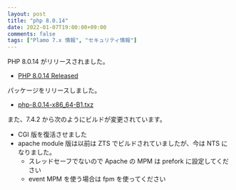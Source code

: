 ```yaml
---
layout: post
title: "php 8.0.14"
date: 2022-01-07T19:00:00+09:00
comments: false
tags: ["Plamo 7.x 情報", "セキュリティ情報"]
---
```

PHP 8.0.14 がリリースされました。

* [PHP 8.0.14 Released](http://php.net/ChangeLog-8.php#8.0.14)

パッケージをリリースしました。

* [php-8.0.14-x86_64-B1.txz](https://repository.plamolinux.org/pub/Plamo-7.x/x86_64/plamo/08_daemons/php-8.0.14-x86_64-B1.txz)

<!--more-->

また、7.4.2 から次のようにビルドが変更されています。

* CGI 版を復活させました
* apache module 版は以前は ZTS でビルドされていましたが、今は NTS になりました。
  - スレッドセーフでないので Apache の MPM は prefork に設定してください
  - event MPM を使う場合は fpm を使ってください
